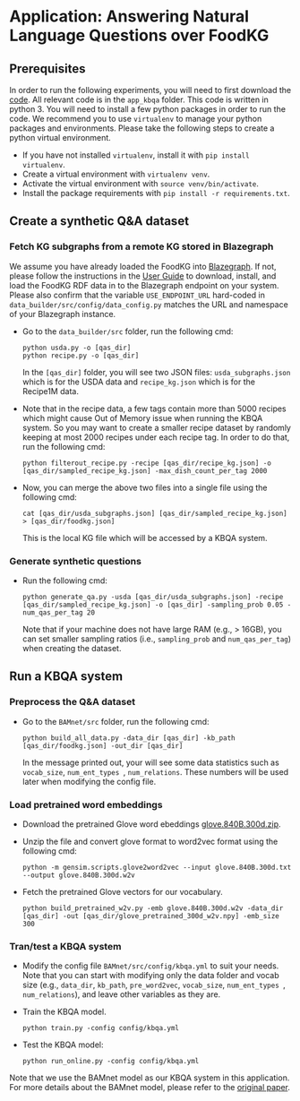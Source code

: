 # Application: Answering Natural Language Questions over FoodKG

## Prerequisites
In order to run the following experiments, you will need to first download the [code](https://github.com/foodkg/foodkg.github.io).
All relevant code is in the `app_kbqa` folder.
This code is written in python 3. You will need to install a few python packages in order to run the code.
We recommend you to use `virtualenv` to manage your python packages and environments.
Please take the following steps to create a python virtual environment.

* If you have not installed `virtualenv`, install it with ```pip install virtualenv```.
* Create a virtual environment with ```virtualenv venv```.
* Activate the virtual environment with `source venv/bin/activate`.
* Install the package requirements with `pip install -r requirements.txt`.



## Create a synthetic Q&A dataset

### Fetch KG subgraphs from a remote KG stored in Blazegraph
We assume you have already loaded the FoodKG into [Blazegraph](https://www.blazegraph.com/).
If not, please follow the instructions in the [User Guide](https://wiki.blazegraph.com/wiki/index.php/Quick_Start) to download, install, and load the FoodKG RDF data in to the Blazegraph endpoint on your system.
Please also confirm that the variable `USE_ENDPOINT_URL` hard-coded in `data_builder/src/config/data_config.py` matches the URL and namespace of your Blazegraph instance.

* Go to the `data_builder/src` folder, run the following cmd:

	```
    python usda.py -o [qas_dir]
    python recipe.py -o [qas_dir]
	```
	In the `[qas_dir]` folder, you will see two JSON files: `usda_subgraphs.json` which is 	for the USDA data and `recipe_kg.json` which is for the Recipe1M data.



* Note that in the recipe data, a few tags contain more than 5000 recipes which might cause Out of Memory issue when running the KBQA system. So you may want to create a smaller recipe dataset by randomly keeping at most 2000 recipes under each recipe tag. In order to do that, run the following cmd:

	```
	python filterout_recipe.py -recipe [qas_dir/recipe_kg.json] -o [qas_dir/sampled_recipe_kg.json] -max_dish_count_per_tag 2000
	```

* Now, you can merge the above two files into a single file using the following cmd:

	```
	cat [qas_dir/usda_subgraphs.json] [qas_dir/sampled_recipe_kg.json] > [qas_dir/foodkg.json]
	```
	This is the local KG file which will be accessed by a KBQA system.


### Generate synthetic questions

* Run the following cmd:

	```
	python generate_qa.py -usda [qas_dir/usda_subgraphs.json] -recipe [qas_dir/sampled_recipe_kg.json] -o [qas_dir] -sampling_prob 0.05 -num_qas_per_tag 20
	```
	Note that if your machine does not have large RAM (e.g., > 16GB), you can set smaller sampling ratios (i.e., `sampling_prob` and `num_qas_per_tag`) when creating the dataset.




## Run a KBQA system

### Preprocess the Q&A dataset

* Go to the `BAMnet/src` folder, run the following cmd:

	```
	python build_all_data.py -data_dir [qas_dir] -kb_path [qas_dir/foodkg.json] -out_dir [qas_dir]
	```
  In the message printed out, your will see some data statistics such as `vocab_size`, `num_ent_types `, `num_relations`. These numbers will be used later when modifying the config file.


### Load pretrained word embeddings

* Download the pretrained Glove word ebeddings [glove.840B.300d.zip](http://nlp.stanford.edu/data/wordvecs/glove.840B.300d.zip).

* Unzip the file and convert glove format to word2vec format using the following cmd:

	```
	python -m gensim.scripts.glove2word2vec --input glove.840B.300d.txt --output glove.840B.300d.w2v
	```

* Fetch the pretrained Glove vectors for our vocabulary.

	```
	python build_pretrained_w2v.py -emb glove.840B.300d.w2v -data_dir [qas_dir] -out [qas_dir/glove_pretrained_300d_w2v.npy] -emb_size 300
	```

### Tran/test a KBQA system

* Modify the config file `BAMnet/src/config/kbqa.yml` to suit your needs. Note that you can start with modifying only the data folder and vocab size (e.g., `data_dir`, `kb_path`,
`pre_word2vec`, `vocab_size`, `num_ent_types `, `num_relations`), and leave other variables as they are.



* Train the KBQA model.

	```
	python train.py -config config/kbqa.yml
	```

* Test the KBQA model:

	```
	python run_online.py -config config/kbqa.yml
	```

Note that we use the BAMnet model as our KBQA system in this application. For more details about the BAMnet model, please refer to the [original paper](https://arxiv.org/abs/1903.02188).



